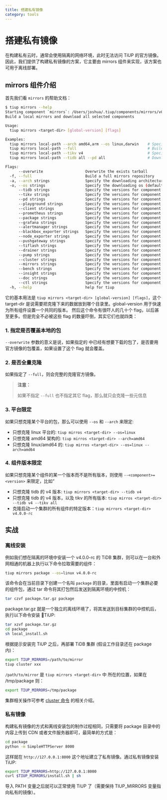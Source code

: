 ```yaml
---
title: 搭建私有镜像
category: tools
---
```


# 搭建私有镜像

在构建私有云时，通常会使用隔离的网络环境，此时无法访问 TiUP 的官方镜像。因此，我们提供了构建私有镜像的方案，它主要由 mirrors 组件来实现，该方案也可用于离线部署。

## mirrors 组件介绍

首先我们看 `mirrors` 的帮助文档：

```bash
$ tiup mirrors --help
Starting component `mirrors`: /Users/joshua/.tiup/components/mirrors/v0.0.1/mirrors
Build a local mirrors and download all selected components

Usage:
  tiup mirrors <target-dir> [global-version] [flags]

Examples:
  tiup mirrors local-path --arch amd64,arm --os linux,darwin    # Specify the architectures and OSs
  tiup mirrors local-path --full                                # Build a full local mirrors
  tiup mirrors local-path --tikv v4                             # Specify the version via prefix
  tiup mirrors local-path --tidb all --pd all                   # Download all version for specific component

Flags:
      --overwrite                   Overwrite the exists tarball
  -f, --full                        Build a full mirrors repository
  -a, --arch strings                Specify the downloading architecture (default [amd64])
  -o, --os strings                  Specify the downloading os (default [linux,darwin])
      --tidb strings                Specify the versions for component tidb
      --tikv strings                Specify the versions for component tikv
      --pd strings                  Specify the versions for component pd
      --playground strings          Specify the versions for component playground
      --client strings              Specify the versions for component client
      --prometheus strings          Specify the versions for component prometheus
      --package strings             Specify the versions for component package
      --grafana strings             Specify the versions for component grafana
      --alertmanager strings        Specify the versions for component alertmanager
      --blackbox_exporter strings   Specify the versions for component blackbox_exporter
      --node_exporter strings       Specify the versions for component node_exporter
      --pushgateway strings         Specify the versions for component pushgateway
      --tiflash strings             Specify the versions for component tiflash
      --drainer strings             Specify the versions for component drainer
      --pump strings                Specify the versions for component pump
      --cluster strings             Specify the versions for component cluster
      --mirrors strings             Specify the versions for component mirrors
      --bench strings               Specify the versions for component bench
      --insight strings             Specify the versions for component insight
      --doc strings                 Specify the versions for component doc
      --ctl strings                 Specify the versions for component ctl
  -h, --help                        help for tiup
```

它的基本用法是 `tiup mirrors <target-dir> [global-version] [flags]`，这个 target-dir 是说需要把克隆下来的数据放到哪个目录里。global-version 用于快速为所有组件设置一个共同的版本。
然后这个命令有很吓人的几十个 flag，以后甚至更多。但是完全不必被这些 flag 的数量吓倒，其实它们也就四类：

### 1. 指定是否覆盖本地的包

`--overwrite` 参数的意义是说，如果指定的 <target-dir> 中已经有想要下载的包了，是否要用官方镜像的包覆盖，如果设置了这个 flag 就会覆盖。

### 2. 是否全量克隆

如果指定了 `--full`，则会完整的克隆官方镜像。

> **注意：**
>
> 如果不指定 `--full` 也不指定其它 flag，那么就只会克隆一些元信息

### 3. 平台限定

如果只想克隆某个平台的包，那么可以使用 `--os` 和 `--arch` 来限定:

- 只想克隆 linux 平台的: `tiup mirros <target-dir> --os=linux`
- 只想克隆 amd64 架构的: `tiup mirros <target-dir> --arch=amd64`
- 只想克隆 linux/amd64 的: `tiup mirros <target-dir> --os=linux --arch=amd64`

### 4. 组件版本限定

如果只想克隆某个组件的某一个版本而不是所有版本，则使用 `--<component>=<version>` 来限定，比如“

- 只想克隆 tidb 的 v4 版本: `tiup mirrors <target-dir> --tidb v4`
- 只想克隆 tidb 的 v4 版本，以及 tikv 的所有版本: `tiup mirros <target-dir> --tidb v4 --tikv all` 
- 克隆启动一个集群的所有组件的特定版本：`tiup mirrors <target-dir> v4.0.0-rc`

## 实战

### 离线安装

例如我们想在隔离的环境中安装一个 v4.0.0-rc 的 TiDB 集群，则可以在一台和外网相通的机器上执行以下命令拉取需要的组件：

```bash
tiup mirrors package --os=linux v4.0.0-rc
```

该命令会在当前目录下创建一个名叫 `package` 的目录，里面有启动一个集群必要的组件包，通过 tar 命令将其打包然后发送到隔离环境的中控机：

```bash
tar czvf package.tar.gz package
```

package.tar.gz 就是一个独立的离线环境了，将其发送到目标集群的中控机后，执行以下命令安装 TiUP:

```bash
tar xzvf package.tar.gz
cd package
sh local_install.sh
```

根据提示安装完 TiUP 之后，再部署 TiDB 集群 (假设工作目录还在 package 内)：

```bash
export TIUP_MIRRORS=/path/to/mirror
tiup cluster xxx
```

`/path/to/mirror` 是 `tiup mirrors <target-dir>` 中 <target-dir> 所在的位置，如果在 /tmp/package 则：

```bash
export TIUP_MIRRORS=/tmp/package
```

集群相关操作可参考 [cluster 命令](/reference/tools/tiup/cluster.md) 的相关介绍。

### 私有镜像

构建私有镜像的方式和离线安装包的制作过程相同，只需要将 package 目录中的内容上传到 CDN 或者文件服务器即可，最简单的方式是：

```bash
cd package
python -m SimpleHTTPServer 8000
```

这样就在 `http://127.0.0.1:8000` 这个地址建立了私有镜像。通过私有镜像安装 TiUP:

```bash
export TIUP_MIRRORS=http://127.0.0.1:8000
curl $TIUP_MIRRORS/install.sh | sh
```

导入 PATH 变量之后就可以正常使用 TiUP 了（需要保持 TIUP_MIRRORS 变量指向私有的镜像）。
